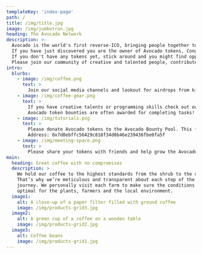 ```yaml
---
templateKey: 'index-page'
path: /
title: /img/title.jpg
image: /img/jumbotron.jpg
heading: The Avocado Network
description: >-
  Avocado is the world's first reverse-ICO, bringing people together to establish a community and collaborate.
  If you have just discovered you are the owner of Avocado tokens, Congratulations!
  If you don't have any tokens yet, stick around and you might find opportunities to acquire them.
  Please join our community of creative and talented people, contribute to on-going projects and help us grow the Avocado Network.
intro:
  blurbs:
    - image: /img/coffee.png
      text: >
        Join our social media channels and lookout for airdrops from kind community members!
    - image: /img/coffee-gear.png
      text: >
        If you have creative talents or programming skills check out our GitHub for opportunities to contribute to on-going projects.
        Avocado token bounties are often awarded for completing tasks!
    - image: /img/tutorials.png
      text: >
        Please donate Avocado tokens to the Avocado Bounty Pool. This fund is used to incentivise developers and creative people to work on projects for Avocado.
        Address: 0x7d0ebffc56429c818f34d0b46e239436fbe0fa5f
    - image: /img/meeting-space.png
      text: >
        Please share your tokens with friends and help grow the Avocado network.
main:
  heading: Great coffee with no compromises
  description: >
    We hold our coffee to the highest standards from the shrub to the cup.
    That’s why we’re meticulous and transparent about each step of the coffee’s
    journey. We personally visit each farm to make sure the conditions are
    optimal for the plants, farmers and the local environment.
  image1:
    alt: A close-up of a paper filter filled with ground coffee
    image: /img/products-grid3.jpg
  image2:
    alt: A green cup of a coffee on a wooden table
    image: /img/products-grid2.jpg
  image3:
    alt: Coffee beans
    image: /img/products-grid1.jpg
---
```

